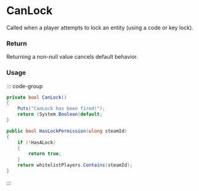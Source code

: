 <Badge type="danger" text="Carbon Compatible"/><Badge type="warning" text="Oxide Compatible"/>
# CanLock
Called when a player attempts to lock an entity (using a code or key lock).
### Return
Returning a non-null value cancels default behavior.

### Usage
::: code-group
```csharp [Example]
private bool CanLock()
{
	Puts("CanLock has been fired!");
	return (System.Boolean)default;
}
```
```csharp [Source — Assembly-CSharp @ ModularCarCodeLock]
public bool HasLockPermission(ulong steamId)
{
	if (!HasALock)
	{
		return true;
	}
	return whitelistPlayers.Contains(steamId);
}

```
:::
